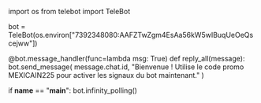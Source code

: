 import os
from telebot import TeleBot

bot = TeleBot(os.environ["7392348080:AAFZTwZgm4EsAa56kW5wIBuqUeOeQscejww"])

@bot.message_handler(func=lambda msg: True)
def reply_all(message):
    bot.send_message(
        message.chat.id,
        "Bienvenue ! Utilise le code promo MEXICAIN225 pour activer les signaux du bot maintenant."
    )

if __name__ == "__main__":
    bot.infinity_polling()
